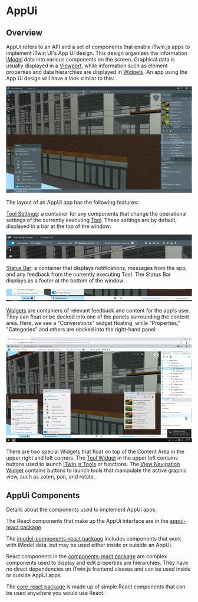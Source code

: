 # AppUi
## Overview

AppUi refers to an API and a set of components that enable iTwin.js apps to implement iTwin UI's App UI design. This design organizes the information  [iModel](../../iModels) data into various components on the screen. Graphical data is usually displayed in a [Viewport](../imodel-components/Viewport), while information such as element properties and data hierarchies are displayed in [Widgets](../Widgets). An app using the App UI design will have a look similar to this:

![AppUi](./images/AppUiDarkTheme.png)

The layout of an AppUi app has the following features:

[Tool Settings](./appui-react/ToolSettings): a container for any components that change the operational settings of the currently executing [Tool](../frontend/Tools). These settings are,by default, displayed in a bar at the top of the window:

![ToolSettings](./images/ToolSettings.png)

[Status Bar](./appui-react/StatusBar): a container that displays notifications, messages from the app, and any feedback from the currently executing Tool. The Status Bar displays as a footer at the bottom of the window:

![StatusBar](./images/StatusBar.png)

[Widgets](./appui-react/Widgets) are containers of relevant feedback and content for the app's user. They can float or be docked into one of the panels surrounding the content area. Here, we see a "Converstions" widget floating, while "Properties," "Categories" and others are docked into the right-hand panel:

![Widgets](./images/AppUiLightTheme.png)

There are two special Widgets that float on top of the Content Area in the upper right and left corners. The [Tool Widget](./appui-react/Widgets##ToolWidget) in the upper left contains buttons used to launch [iTwin.js Tools](../../frontend/Tools) or functions. The [View Navigation Widget](./appui-react/Widgets##NavigationWidget) contains buttons to launch tools that manipulate the active graphic view, such as zoom, pan, and rotate.

## AppUi Components

Details about the components used to implement AppUi apps:

The React components that make up the AppUi interface are in the [appui-react package](./appui-react/index)

The [imodel-components-react package](../imodel-components/index) includes components that work with iModel data, but may be used either inside or outside an AppUi.

React components in the [components-react package](../components-react/index) are complex components used to display and edit properties are hierarchies. They have no direct dependencies on iTwin.js frontend classes and can be used inside or outside AppUi apps.

The [core-react package](../core/index) is made up of simple React components that can be used anywhere you would use React.